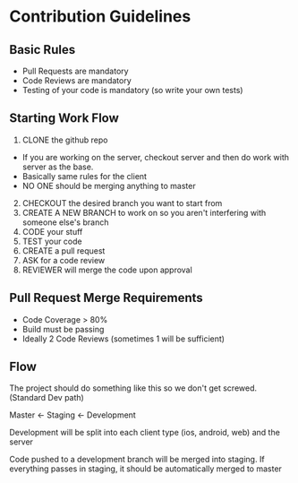# Contribution Guidelines

## Basic Rules
- Pull Requests are mandatory
- Code Reviews are mandatory
- Testing of your code is mandatory (so write your own tests)

## Starting Work Flow
1. CLONE the github repo
- If you are working on the server, checkout server and then do work with server as the base.
- Basically same rules for the client
- NO ONE should be merging anything to master

2. CHECKOUT the desired branch you want to start from
3. CREATE A NEW BRANCH to work on so you aren't interfering with someone else's branch
4. CODE your stuff
5. TEST your code
6. CREATE a pull request
7. ASK for a code review
8. REVIEWER will merge the code upon approval

## Pull Request Merge Requirements
- Code Coverage > 80%
- Build must be passing
- Ideally 2 Code Reviews (sometimes 1 will be sufficient)

## Flow
The project should do something like this so we don't get screwed. (Standard Dev path)

Master <- Staging <- Development

Development will be split into each client type (ios, android, web) and the server

Code pushed to a development branch will be merged into staging. If everything passes in staging, it should be automatically merged to master
